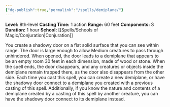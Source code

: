 ```yaml
---
{"dg-publish":true,"permalink":"/spells/demiplane/"}
---
```


**Level:** 8th-level
**Casting Time:** 1 action
**Range:** 60 feet
**Components:** S
**Duration:** 1 hour
**School:** [[Spells/Schools of Magic/Conjuration\|Conjuration]]

You create a shadowy door on a flat solid surface that you can see within range. The door is large enough to allow Medium creatures to pass through unhindered. When opened, the door leads to a demiplane that appears to be an empty room 30 feet in each dimension, made of wood or stone. When the spell ends, the door disappears, and any creatures or objects inside the demiplane remain trapped there, as the door also disappears from the other side.
Each time you cast this spell, you can create a new demiplane, or have the shadowy door connect to a demiplane you created with a previous casting of this spell. Additionally, if you know the nature and contents of a demiplane created by a casting of this spell by another creature, you can have the shadowy door connect to its demiplane instead.